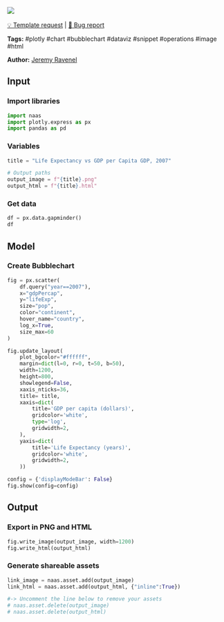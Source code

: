 <a href="https://app.naas.ai/user-redirect/naas/downloader?url=https://raw.githubusercontent.com/jupyter-naas/awesome-notebooks/master/Plotly/Plotly_Create_Bubblechart.ipynb" target="_parent"><img src="https://naasai-public.s3.eu-west-3.amazonaws.com/open_in_naas.svg"/></a><br><br><a href="https://github.com/jupyter-naas/awesome-notebooks/issues/new?assignees=&labels=&template=template-request.md&title=Tool+-+Action+of+the+notebook+">💡 Template request</a> | <a href="https://github.com/jupyter-naas/awesome-notebooks/issues/new?assignees=&labels=bug&template=bug_report.md&title=Plotly+-+Create+Bubblechart:+Error+short+description">🚨 Bug report</a>

**Tags:** #plotly #chart #bubblechart #dataviz #snippet #operations #image #html

**Author:** [Jeremy Ravenel](https://www.linkedin.com/in/ACoAAAJHE7sB5OxuKHuzguZ9L6lfDHqw--cdnJg/)

## Input

### Import libraries


```python
import naas
import plotly.express as px
import pandas as pd
```

### Variables


```python
title = "Life Expectancy vs GDP per Capita GDP, 2007"

# Output paths
output_image = f"{title}.png"
output_html = f"{title}.html"
```

### Get data


```python
df = px.data.gapminder()
df
```

## Model

### Create Bubblechart


```python
fig = px.scatter(
    df.query("year==2007"),
    x="gdpPercap", 
    y="lifeExp",
    size="pop",
    color="continent",
    hover_name="country",
    log_x=True,
    size_max=60
)

fig.update_layout(
    plot_bgcolor="#ffffff",
    margin=dict(l=0, r=0, t=50, b=50),
    width=1200,
    height=800,
    showlegend=False,
    xaxis_nticks=36,
    title= title,
    xaxis=dict(
        title='GDP per capita (dollars)',
        gridcolor='white',
        type='log',
        gridwidth=2,
    ),
    yaxis=dict(
        title='Life Expectancy (years)',
        gridcolor='white',
        gridwidth=2,
    ))

config = {'displayModeBar': False}
fig.show(config=config)
```

## Output

### Export in PNG and HTML


```python
fig.write_image(output_image, width=1200)
fig.write_html(output_html)
```

### Generate shareable assets


```python
link_image = naas.asset.add(output_image)
link_html = naas.asset.add(output_html, {"inline":True})

#-> Uncomment the line below to remove your assets
# naas.asset.delete(output_image)
# naas.asset.delete(output_html)
```
